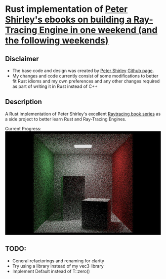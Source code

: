 # Rust implementation of [Peter Shirley's ebooks on building a Ray-Tracing Engine in one weekend (and the following weekends)](https://www.amazon.com/s/ref=nb_sb_noss_2?url=search-alias%3Daps&field-keywords=peter+shirley)

## Disclaimer
* The base code and design was created by [Peter Shirley](https://twitter.com/Peter_shirley) [Github page](https://github.com/petershirley).
* My changes and code currently consist of some modifications to better fit Rust idioms and my own preferences and any other changes required as part of writing it in Rust instead of C++

## Description
A Rust implementation of Peter Shirley's excellent [Raytracing book series](https://github.com/petershirley/raytracinginoneweekend) as a side project to better learn Rust and Ray-Tracing Engines.

Current Progress:
![images/current_progress.jpg](https://github.com/ogoding/raytracinginaweekend/raw/master/images/current_progress.jpg "Current Progress")


## TODO:
* General refactorings and renaming for clarity
* Try using a library instead of my vec3 library
* Implement Default instead of T::zero()
